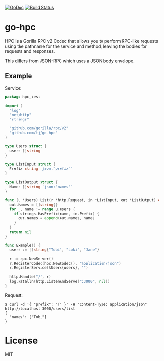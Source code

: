 [![GoDoc](https://godoc.org/github.com/tj/go-hpc?status.svg)](https://godoc.org/github.com/tj/go-hpc) [![Build Status](https://semaphoreci.com/api/v1/projects/78e40dce-39ab-41e0-8934-a38db5c9d87d/620459/badge.svg)](https://semaphoreci.com/tj/go-hpc)

# go-hpc

HPC is a Gorilla RPC v2 Codec that allows you to perform RPC-like requests using the pathname for the service and method, leaving the bodies for requests and responses.

This differs from JSON-RPC which uses a JSON body envelope.

## Example

Service:

```go
package hpc_test

import (
  "log"
  "net/http"
  "strings"

  "github.com/gorilla/rpc/v2"
  "github.com/tj/go-hpc"
)

type Users struct {
  users []string
}

type ListInput struct {
  Prefix string `json:"prefix"`
}

type ListOutput struct {
  Names []string `json:"names"`
}

func (u *Users) List(r *http.Request, in *ListInput, out *ListOutput) error {
  out.Names = []string{}
  for _, name := range u.users {
    if strings.HasPrefix(name, in.Prefix) {
      out.Names = append(out.Names, name)
    }
  }
  return nil
}

func Example() {
  users := []string{"Tobi", "Loki", "Jane"}

  r := rpc.NewServer()
  r.RegisterCodec(hpc.NewCodec(), "application/json")
  r.RegisterService(&Users{users}, "")

  http.Handle("/", r)
  log.Fatalln(http.ListenAndServe(":3000", nil))
}
```

Request:

```
$ curl -d '{ "prefix": "T" }' -H "Content-Type: application/json" http://localhost:3000/users/list
{
  "names": ["Tobi"]
}
```

# License

MIT